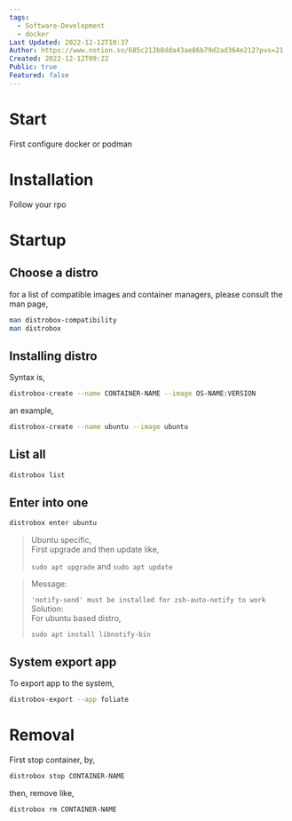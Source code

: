 ```yaml
---
tags:
  - Software-Development
  - docker
Last Updated: 2022-12-12T10:37
Author: https://www.notion.so/685c212b8dda43ae86b79d2ad364e212?pvs=21
Created: 2022-12-12T09:22
Public: true
Featured: false
---
```

# Start

First configure docker or podman

# Installation

Follow your rpo

# Startup

## Choose a distro

for a list of compatible images and container managers, please consult the man page,

```Bash
man distrobox-compatibility
man distrobox
```

## Installing distro

Syntax is,

```Bash
distrobox-create --name CONTAINER-NAME --image OS-NAME:VERSION
```

an example,

```Bash
distrobox-create --name ubuntu --image ubuntu
```

## List all

```Bash
distrobox list
```

## Enter into one

```Bash
distrobox enter ubuntu
```

> Ubuntu specific,  
> First upgrade and then update like,  
>   
> `sudo apt upgrade` and `sudo apt update`

> Message:  
>   
> `'notify-send' must be installed for zsh-auto-notify to work`  
> Solution:  
> For ubuntu based distro,  
>   
> `sudo apt install libnotify-bin`

## System export app

To export app to the system,

```Bash
distrobox-export --app foliate
```

# Removal

First stop container, by,

```Bash
distrobox stop CONTAINER-NAME
```

then, remove like,

```Bash
distrobox rm CONTAINER-NAME
```